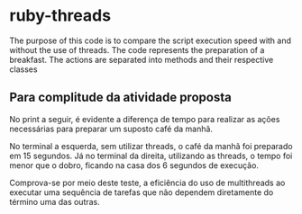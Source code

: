 # ruby-threads
The purpose of this code is to compare the script execution speed with and without the use of threads.  The code represents the preparation of a breakfast. The actions are separated into methods and their respective classes

## Para complitude da atividade proposta
No print a seguir, é evidente a diferença de tempo para realizar as ações necessárias para preparar um suposto café da manhã. 

No terminal a esquerda, sem utilizar threads, o café da manhã foi preparado em 15 segundos.
Já no terminal da direita, utilizando as threads, o tempo foi menor que o dobro, ficando na casa dos 6 segundos de execução.

Comprova-se por meio deste teste, a eficiência do uso de multithreads ao executar uma sequência de tarefas que não dependem diretamente do término uma das outras.

<img src="https://www.mediafire.com/convkey/a9c2/34f9scdljb6nd5lzg.jpg?size_id=6" alt=""/>
